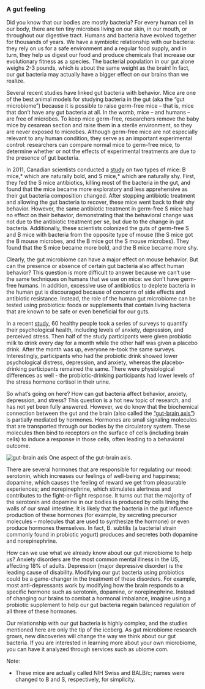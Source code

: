 ### A gut feeling


Did you know that our bodies are mostly bacteria? For every human cell in our body, there are ten tiny microbes living on our skin, in our mouth, or throughout our digestive tract. Humans and bacteria have evolved together for thousands of years. We have a symbiotic relationship with our bacteria: they rely on us for a safe environment and a regular food supply, and in turn, they help us digest our food and produce chemicals that increase our evolutionary fitness as a species. The bacterial population in our gut alone weighs 2-3 pounds, which is about the same weight as the brain! In fact, our gut bacteria may actually have a bigger effect on our brains than we realize.


Several recent studies have linked gut bacteria with behavior. Mice are one of the best animal models for studying bacteria in the gut (aka the “gut microbiome”) because it is possible to raise germ-free mice – that is, mice that don’t have any gut bacteria at all. In the womb, mice – and humans – are free of microbes. To keep mice germ-free, researchers remove the baby mice by cesarean section and raise them in a sterile environment, so they are never exposed to microbes. Although germ-free mice are not especially relevant to any human condition, they serve as an important experimental control: researchers can compare normal mice to germ-free mice, to determine whether or not the effects of experimental treatments are due to the presence of gut bacteria.


In 2011, Canadian scientists conducted a [study](http://www.ncbi.nlm.nih.gov/pubmed/21683077) on two types of mice: B mice,* which are naturally bold, and S mice,* which are naturally shy. First, they fed the S mice antibiotics, killing most of the bacteria in the gut, and found that the mice became more exploratory and less apprehensive as their gut bacteria composition changed. After stopping antibiotic treatment and allowing the gut bacteria to recover, these mice went back to their shy behavior. However, the same antibiotic treatment in germ-free S mice had no effect on their behavior, demonstrating that the behavioral change was not due to the antibiotic treatment per se, but due to the change in gut bacteria. Additionally, these scientists colonized the guts of germ-free S and B mice with bacteria from the opposite type of mouse (the S mice got the B mouse microbes, and the B mice got the S mouse microbes). They found that the S mice became more bold, and the B mice became more shy. 


Clearly, the gut microbiome can have a major effect on mouse behavior. But can the presence or absence of certain gut bacteria also affect human behavior? This question is more difficult to answer because we can’t use the same techniques on humans that we use on mice: we don’t have germ-free humans. In addition, excessive use of antibiotics to deplete bacteria in the human gut is discouraged because of concerns of side effects and antibiotic resistance. Instead, the role of the human gut microbiome can be tested using probiotics: foods or supplements that contain living bacteria that are known to be safe or even beneficial for our guts. 


In a recent [study](http://www.ncbi.nlm.nih.gov/pubmed/20974015), 60 healthy people took a series of surveys to quantify their psychological health, including levels of anxiety, depression, and perceived stress. Then half of the study participants were given probiotic milk to drink every day for a month while the other half was given a placebo drink. After the month was up, everyone re-took the same surveys. Interestingly, participants who had the probiotic drink showed lower psychological distress, depression, and anxiety, whereas the placebo-drinking participants remained the same. There were physiological differences as well - the probiotic-drinking participants had lower levels of the stress hormone cortisol in their urine.


So what’s going on here? How can gut bacteria affect behavior, anxiety, depression, and stress? This question is a hot new topic of research, and has not yet been fully answered. However, we do know that the biochemical connection between the gut and the brain (also called the [“gut-brain axis”](http://www.ncbi.nlm.nih.gov/pubmed/25103109)) is partially mediated by hormones. Hormones are small signaling molecules that are transported through our bodies by the circulatory system. These molecules then bind to receptors on the surface of cells (including brain cells) to induce a response in those cells, often leading to a behavioral outcome.

![gut-brain axis](http://i67.tinypic.com/2d9ed03.png)
One aspect of the gut-brain axis.

There are several hormones that are responsible for regulating our mood: serotonin, which increases our feelings of well-being and happiness; dopamine, which causes the feeling of reward we get from pleasurable experiences; and norepinephrine, which stimulates alertness and contributes to the fight-or-flight response. It turns out that the majority of the serotonin and dopamine in our bodies is produced by cells lining the walls of our small intestine. It is likely that the bacteria in the gut influence production of these hormones (for example, by secreting precursor molecules – molecules that are used to synthesize the hormone) or even produce hormones themselves. In fact, B. subtilis (a bacterial strain commonly found in probiotic yogurt) produces and secretes both dopamine and norepinephrine. 


How can we use what we already know about our gut microbiome to help us? Anxiety disorders are the most common mental illness in the US, affecting 18% of adults. Depression (major depressive disorder) is the leading cause of disability. Modifying our gut bacteria using probiotics could be a game-changer in the treatment of these disorders. For example, most anti-depressants work by modifying how the brain responds to a specific hormone such as serotonin, dopamine, or norepinephrine. Instead of changing our brains to combat a hormonal imbalance, imagine using a probiotic supplement to help our gut bacteria regain balanced regulation of all three of these hormones.


Our relationship with our gut bacteria is highly complex, and the studies mentioned here are only the tip of the iceberg. As gut microbiome research grows, new discoveries will change the way we think about our gut bacteria. If you are interested in learning more about your own microbiome, you can have it analyzed through services such as ubiome.com.


Note:
*  These mice are actually called NIH Swiss and BALB/c; names were changed to B and S, respectively, for simplicity.